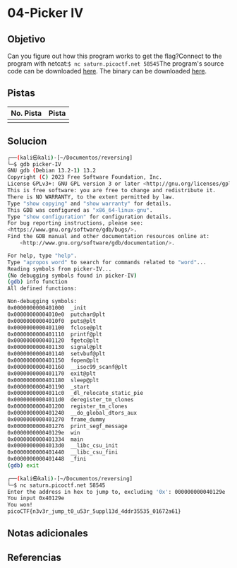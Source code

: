 # 04-Picker IV

## Objetivo
Can you figure out how this program works to get the flag?Connect to the program with netcat:`$ nc saturn.picoctf.net 58545`The program's source code can be downloaded [here](https://artifacts.picoctf.net/c/527/picker-IV.c). The binary can be downloaded [here](https://artifacts.picoctf.net/c/527/picker-IV).

## Pistas

| No. Pista | Pista |
| --------- | ----- |
|           |       |


## Solucion
```bash
┌──(kali㉿kali)-[~/Documentos/reversing]
└─$ gdb picker-IV  
GNU gdb (Debian 13.2-1) 13.2
Copyright (C) 2023 Free Software Foundation, Inc.
License GPLv3+: GNU GPL version 3 or later <http://gnu.org/licenses/gpl.html>
This is free software: you are free to change and redistribute it.
There is NO WARRANTY, to the extent permitted by law.
Type "show copying" and "show warranty" for details.
This GDB was configured as "x86_64-linux-gnu".
Type "show configuration" for configuration details.
For bug reporting instructions, please see:
<https://www.gnu.org/software/gdb/bugs/>.
Find the GDB manual and other documentation resources online at:
    <http://www.gnu.org/software/gdb/documentation/>.

For help, type "help".
Type "apropos word" to search for commands related to "word"...
Reading symbols from picker-IV...
(No debugging symbols found in picker-IV)
(gdb) info function
All defined functions:

Non-debugging symbols:
0x0000000000401000  _init
0x00000000004010e0  putchar@plt
0x00000000004010f0  puts@plt
0x0000000000401100  fclose@plt
0x0000000000401110  printf@plt
0x0000000000401120  fgetc@plt
0x0000000000401130  signal@plt
0x0000000000401140  setvbuf@plt
0x0000000000401150  fopen@plt
0x0000000000401160  __isoc99_scanf@plt
0x0000000000401170  exit@plt
0x0000000000401180  sleep@plt
0x0000000000401190  _start
0x00000000004011c0  _dl_relocate_static_pie
0x00000000004011d0  deregister_tm_clones
0x0000000000401200  register_tm_clones
0x0000000000401240  __do_global_dtors_aux
0x0000000000401270  frame_dummy
0x0000000000401276  print_segf_message
0x000000000040129e  win
0x0000000000401334  main
0x00000000004013d0  __libc_csu_init
0x0000000000401440  __libc_csu_fini
0x0000000000401448  _fini
(gdb) exit
                                                                                             
┌──(kali㉿kali)-[~/Documentos/reversing]
└─$ nc saturn.picoctf.net 58545
Enter the address in hex to jump to, excluding '0x': 000000000040129e
You input 0x40129e
You won!
picoCTF{n3v3r_jump_t0_u53r_5uppl13d_4ddr35535_01672a61}

```

## Notas adicionales

## Referencias
